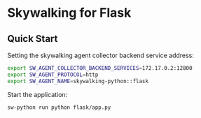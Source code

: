 # Skywalking for Flask

## Quick Start

Setting the skywalking agent collector backend service address:

```bash
export SW_AGENT_COLLECTOR_BACKEND_SERVICES=172.17.0.2:12800
export SW_AGENT_PROTOCOL=http
export SW_AGENT_NAME=skywalking-python::flask
```

Start the application:
```bash
sw-python run python flask/app.py
```

